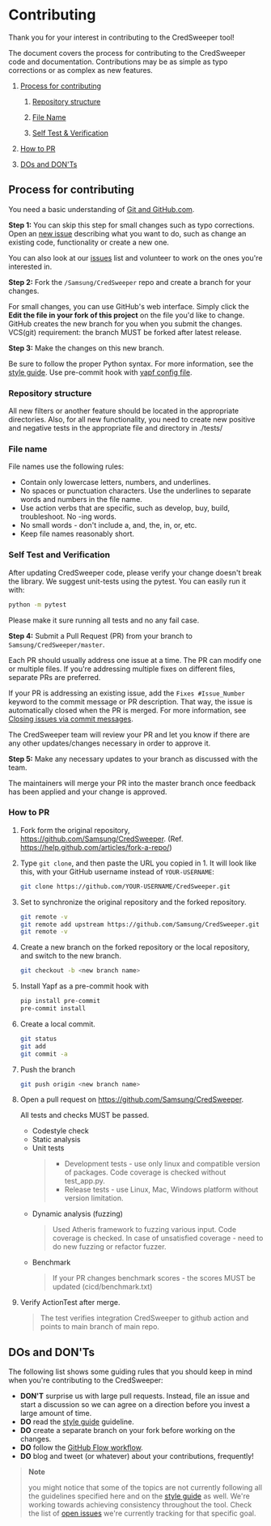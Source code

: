 # Contributing

Thank you for your interest in contributing to the CredSweeper tool!

The document covers the process for contributing to the CredSweeper code and documentation. Contributions may be as simple as typo corrections or as complex as new features.

1. [Process for contributing](#process-for-contributing)

    1. [Repository structure](#repository-structure)

    2. [File Name](#file-name)

    3. [Self Test & Verification](#self-test-and-verification)
    
2. [How to PR](#how-to-pr)

3. [DOs and DON'Ts](#dos-and-donts)

## Process for contributing

You need a basic understanding of [Git and GitHub.com](https://guides.github.com/activities/hello-world/).

**Step 1:** You can skip this step for small changes such as typo corrections. Open an [new issue](https://github.com/Samsung/CredSweeper/issues/new) describing what you want to do, such as change an existing code, functionality or create a new one.

You can also look at our [issues](https://github.com/Samsung/CredSweeper/issues) list and volunteer to work on the ones you're interested in.

**Step 2:** Fork the `/Samsung/CredSweeper` repo and create a branch for your changes.

For small changes, you can use GitHub's web interface. Simply click the **Edit the file in your fork of this project** on the file you'd like to change.
GitHub creates the new branch for you when you submit the changes.
VCS(git) requirement: the branch MUST be forked after latest release.

**Step 3:** Make the changes on this new branch.

Be sure to follow the proper Python syntax. For more information, see the [style guide](https://github.com/google/styleguide/blob/gh-pages/pyguide.md).
Use pre-commit hook with [yapf config file](https://github.com/Samsung/CredSweeper/blob/main/.style.yapf).


### Repository structure

All new filters or another feature should be located in the appropriate directories. Also, for all new functionality, you need to create new positive and negative tests in the appropriate file and directory in ./tests/

### File name

File names use the following rules:
- Contain only lowercase letters, numbers, and underlines.
- No spaces or punctuation characters. Use the underlines to separate words and numbers in the file name.
- Use action verbs that are specific, such as develop, buy, build, troubleshoot. No -ing words.
- No small words - don't include a, and, the, in, or, etc.
- Keep file names reasonably short.

### Self Test and Verification

After updating CredSweeper code, please verify your change doesn't break the library. We suggest unit-tests using the pytest. You can easily run it with:
   ```bash
   python -m pytest
   ```

Please make it sure running all tests and no any fail case.

**Step 4:** Submit a Pull Request (PR) from your branch to `Samsung/CredSweeper/master`.

Each PR should usually address one issue at a time. The PR can modify one or multiple files. If you're addressing multiple fixes on different files, separate PRs are preferred.

If your PR is addressing an existing issue, add the `Fixes #Issue_Number` keyword to the commit message or PR description. That way, the issue is automatically closed when the PR is merged. For more information, see [Closing issues via commit messages](https://help.github.com/articles/closing-issues-via-commit-messages/).

The CredSweeper team will review your PR and let you know if there are any other updates/changes necessary in order to approve it.

**Step 5:** Make any necessary updates to your branch as discussed with the team.

The maintainers will merge your PR into the master branch once feedback has been applied and your change is approved.


### How to PR

1. Fork form the original repository, https://github.com/Samsung/CredSweeper.
   (Ref. https://help.github.com/articles/fork-a-repo/)

2. Type `git clone`, and then paste the URL you copied in 1. It will look like this, with your GitHub username instead of `YOUR-USERNAME`:

   ```bash
   git clone https://github.com/YOUR-USERNAME/CredSweeper.git
   ```
   
3. Set to synchronize the original repository and the forked repository.

   ```bash
   git remote -v
   git remote add upstream https://github.com/Samsung/CredSweeper.git
   git remote -v
   ```
   
4. Create a new branch on the forked repository or the local repository,
   and switch to the new branch.

   ```bash
   git checkout -b <new branch name>
   ```
   
5. Install Yapf as a pre-commit hook with

   ``` bash
   pip install pre-commit
   pre-commit install
   ```
   
6. Create a local commit.

   ```bash
   git status
   git add
   git commit -a
   ```

7. Push the branch

   ```bash
   git push origin <new branch name>
   ```

8. Open a pull request on https://github.com/Samsung/CredSweeper.

    All tests and checks MUST be passed.

   - Codestyle check
   - Static analysis
   - Unit tests
     > - Development tests - use only linux and compatible version of packages. Code coverage is checked without test_app.py.
     > - Release tests - use Linux, Mac, Windows platform without version limitation.
   - Dynamic analysis (fuzzing)
     > Used Atheris framework to fuzzing various input. Code coverage is checked. In case of unsatisfied coverage - need to do new fuzzing or refactor fuzzer.  
   - Benchmark
     > If your PR changes benchmark scores - the scores MUST be updated (cicd/benchmark.txt)
   
9. Verify ActionTest after merge.
    > The test verifies integration CredSweeper to github action and points to main branch of main repo.

## DOs and DON'Ts

The following list shows some guiding rules that you should keep in mind when you're contributing to the CredSweeper:

- **DON'T** surprise us with large pull requests. Instead, file an issue and start a discussion so we can agree on a direction before you invest a large amount of time.
- **DO** read the [style guide](https://github.com/google/styleguide/blob/gh-pages/pyguide.md) guideline.
- **DO** create a separate branch on your fork before working on the changes.
- **DO** follow the [GitHub Flow workflow](https://guides.github.com/introduction/flow/).
- **DO** blog and tweet (or whatever) about your contributions, frequently!

> **Note**
>
> you might notice that some of the topics are not currently following all the guidelines specified here and on the [style guide](https://github.com/google/styleguide/blob/gh-pages/pyguide.md) as well. We're working towards achieving consistency throughout the tool. Check the list of [open issues](https://github.com/Samsung/CredSweeper/issues?q=is%3Aissue+is%3Aopen) we're currently tracking for that specific goal.
